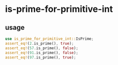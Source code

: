 # is-prime-for-primitive-int
## usage
```rust
use is_prime_for_primitive_int::IsPrime;
assert_eq!(2.is_prime(), true);
assert_eq!(57.is_prime(), false);
assert_eq!(91.is_prime(), false);
assert_eq!(97.is_prime(), true);
```
